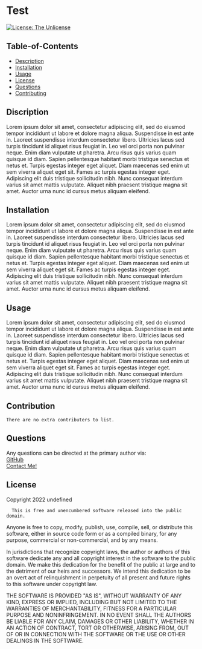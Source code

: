 
  # Test

  [![License: The Unlicense](https://img.shields.io/badge/license-The%20Unlicense-blue)](https://img.shields.io/badge/license-The%20Unlicense-blue)

  ## Table-of-Contents

  * [Description](#description)
  * [Installation](#installation)
  * [Usage](#usage)
  * [License](#license)
  * [Questions](#questions)
  * [Contributing](#contributing)
  
  ## Discription

  Lorem ipsum dolor sit amet, consectetur adipiscing elit, sed do eiusmod tempor incididunt ut labore et dolore magna aliqua. Suspendisse in est ante in. Laoreet suspendisse interdum consectetur libero. Ultricies lacus sed turpis tincidunt id aliquet risus feugiat in. Leo vel orci porta non pulvinar neque. Enim diam vulputate ut pharetra. Arcu risus quis varius quam quisque id diam. Sapien pellentesque habitant morbi tristique senectus et netus et. Turpis egestas integer eget aliquet. Diam maecenas sed enim ut sem viverra aliquet eget sit. Fames ac turpis egestas integer eget. Adipiscing elit duis tristique sollicitudin nibh. Nunc consequat interdum varius sit amet mattis vulputate. Aliquet nibh praesent tristique magna sit amet. Auctor urna nunc id cursus metus aliquam eleifend.
  
  ## Installation
  
  Lorem ipsum dolor sit amet, consectetur adipiscing elit, sed do eiusmod tempor incididunt ut labore et dolore magna aliqua. Suspendisse in est ante in. Laoreet suspendisse interdum consectetur libero. Ultricies lacus sed turpis tincidunt id aliquet risus feugiat in. Leo vel orci porta non pulvinar neque. Enim diam vulputate ut pharetra. Arcu risus quis varius quam quisque id diam. Sapien pellentesque habitant morbi tristique senectus et netus et. Turpis egestas integer eget aliquet. Diam maecenas sed enim ut sem viverra aliquet eget sit. Fames ac turpis egestas integer eget. Adipiscing elit duis tristique sollicitudin nibh. Nunc consequat interdum varius sit amet mattis vulputate. Aliquet nibh praesent tristique magna sit amet. Auctor urna nunc id cursus metus aliquam eleifend.
  
  ## Usage

  Lorem ipsum dolor sit amet, consectetur adipiscing elit, sed do eiusmod tempor incididunt ut labore et dolore magna aliqua. Suspendisse in est ante in. Laoreet suspendisse interdum consectetur libero. Ultricies lacus sed turpis tincidunt id aliquet risus feugiat in. Leo vel orci porta non pulvinar neque. Enim diam vulputate ut pharetra. Arcu risus quis varius quam quisque id diam. Sapien pellentesque habitant morbi tristique senectus et netus et. Turpis egestas integer eget aliquet. Diam maecenas sed enim ut sem viverra aliquet eget sit. Fames ac turpis egestas integer eget. Adipiscing elit duis tristique sollicitudin nibh. Nunc consequat interdum varius sit amet mattis vulputate. Aliquet nibh praesent tristique magna sit amet. Auctor urna nunc id cursus metus aliquam eleifend.

  ## Contribution

  
    There are no extra contributers to list.
    

  ## Questions

  Any questions can be directed at the primary author via: <br>
  [GitHub](https://github.com/tester) <br>
  [Contact Me!](mailto:test@gmail.com)

  ## License
  Copyright 2022 undefined
      
      This is free and unencumbered software released into the public domain.

Anyone is free to copy, modify, publish, use, compile, sell, or
distribute this software, either in source code form or as a compiled
binary, for any purpose, commercial or non-commercial, and by any
means.

In jurisdictions that recognize copyright laws, the author or authors
of this software dedicate any and all copyright interest in the
software to the public domain. We make this dedication for the benefit
of the public at large and to the detriment of our heirs and
successors. We intend this dedication to be an overt act of
relinquishment in perpetuity of all present and future rights to this
software under copyright law.

THE SOFTWARE IS PROVIDED "AS IS", WITHOUT WARRANTY OF ANY KIND,
EXPRESS OR IMPLIED, INCLUDING BUT NOT LIMITED TO THE WARRANTIES OF
MERCHANTABILITY, FITNESS FOR A PARTICULAR PURPOSE AND NONINFRINGEMENT.
IN NO EVENT SHALL THE AUTHORS BE LIABLE FOR ANY CLAIM, DAMAGES OR
OTHER LIABILITY, WHETHER IN AN ACTION OF CONTRACT, TORT OR OTHERWISE,
ARISING FROM, OUT OF OR IN CONNECTION WITH THE SOFTWARE OR THE USE OR
OTHER DEALINGS IN THE SOFTWARE.

